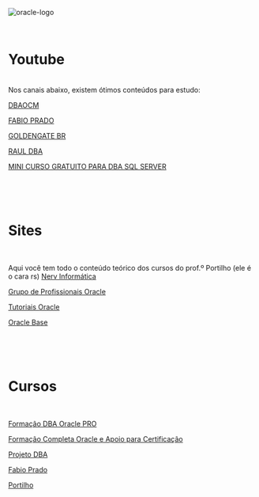 
![oracle-logo](https://user-images.githubusercontent.com/6154672/210021433-9fdd069a-9d78-4958-9984-2d8ac8638731.png)   


</br>

# Youtube   

</br>
Nos canais abaixo, existem ótimos conteúdos para estudo:  

</br>


[DBAOCM](https://www.youtube.com/@CanalDBAOCM)

[FABIO PRADO](https://www.youtube.com/@FabioPradoOracle)

[GOLDENGATE BR](https://www.youtube.com/@GoldenGateBR)

[RAUL DBA](https://www.youtube.com/@raulfdba)

[MINI CURSO GRATUITO PARA DBA SQL SERVER](https://www.youtube.com/playlist?list=PLevrEfi0i-1URRZyPM5p9NFo987VAsrRR)

</br>
</br>
</br>

# Sites

</br>

Aqui você tem todo o conteúdo teórico dos cursos do prof.º Portilho (ele é o cara rs) [Nerv Informática](http://nervinformatica.com.br/blog/index.php/materiais/)

[Grupo de Profissionais Oracle](https://www.profissionaloracle.com.br/)

[Tutoriais Oracle](https://ittutorial.org/category/oracle/)

[Oracle Base](https://oracle-base.com/)

</br>
</br>
</br>

# Cursos

</br>

[Formação DBA Oracle PRO](https://basetreinamentos.com.br/)

[Formação Completa Oracle e Apoio para Certificação](https://www.dbaocm.com/)

[Projeto DBA](http://www.rauldba.com.br/)

[Fabio Prado](https://www.oramaster.com.br/agenda)

[Portilho](http://nervinformatica.com.br/blog/index.php/materiais/)

